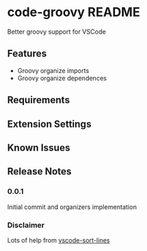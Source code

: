 # code-groovy README

Better groovy support for VSCode 

## Features

- Groovy organize imports
- Groovy organize dependences

## Requirements


## Extension Settings


## Known Issues


## Release Notes


### 0.0.1

Initial commit and organizers implementation

### Disclaimer 

Lots of help from [vscode-sort-lines](https://github.com/Tyriar/vscode-sort-lines/)
